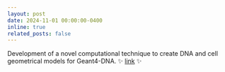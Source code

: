 ```yaml
---
layout: post
date: 2024-11-01 00:00:00-0400
inline: true
related_posts: false
---
```


Development of a novel computational technique to create DNA and cell geometrical models for Geant4-DNA. 
:sparkles: [link](https://doi.org/10.1016/j.ejmp.2024.104839) :sparkles: 
